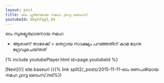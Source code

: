 ```yaml
---
layout: post
title: ഓം പൂർണമായ നമഹ ൧൦൮ ടൈംസ്
youtubeId: NkphFqgS_84
---
```

 
 
 ഓം സുരഭ്യുത്ഥാരനായ നമഹ 
 
 -  ആരാണ് താഴേക്ക് = തെറ്റായ സാക്ഷ്യം പറഞ്ഞതിന് കാമ ധേനു ഗ്രേഡുചെയ്‌തത് 
 
  
 
  
 
 
 
 
 
 


{% include youtubePlayer.html id=page.youtubeId %}
 
[Next]({{ site.baseurl }}{% link  split2/_posts/2015-11-11-ഓം രണപരിയായ നമഹ ൧൦൮ ടൈംസ്.md%})
 
